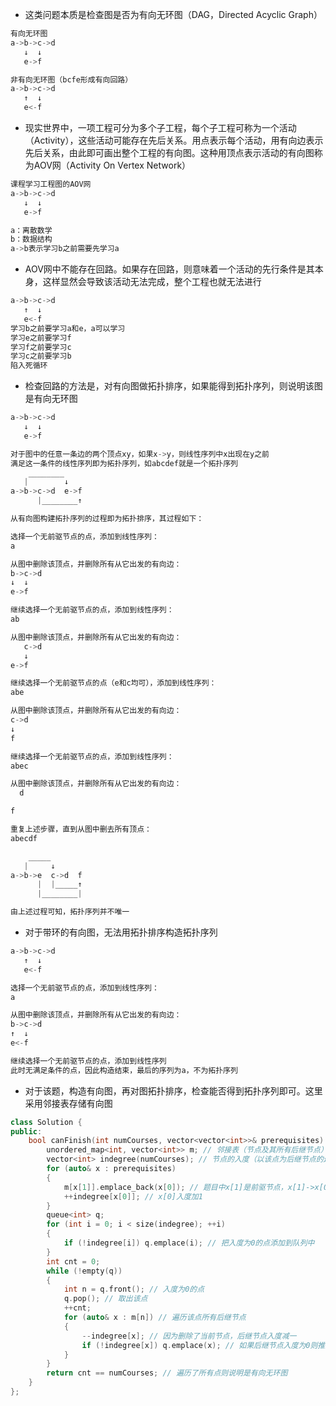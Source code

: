 * 这类问题本质是检查图是否为有向无环图（DAG，Directed Acyclic Graph）

```cpp
有向无环图
a->b->c->d
   ↓  ↓
   e->f

非有向无环图（bcfe形成有向回路）
a->b->c->d
   ↑  ↓
   e<-f
```

* 现实世界中，一项工程可分为多个子工程，每个子工程可称为一个活动（Activity），这些活动可能存在先后关系。用点表示每个活动，用有向边表示先后关系，由此即可画出整个工程的有向图。这种用顶点表示活动的有向图称为AOV网（Activity On Vertex Network）

```cpp
课程学习工程图的AOV网
a->b->c->d
   ↓  ↓
   e->f

a：离散数学
b：数据结构
a->b表示学习b之前需要先学习a
```

* AOV网中不能存在回路。如果存在回路，则意味着一个活动的先行条件是其本身，这样显然会导致该活动无法完成，整个工程也就无法进行

```cpp
a->b->c->d
   ↑  ↓
   e<-f
学习b之前要学习a和e，a可以学习
学习e之前要学习f
学习f之前要学习c
学习c之前要学习b
陷入死循环
```

* 检查回路的方法是，对有向图做拓扑排序，如果能得到拓扑序列，则说明该图是有向无环图

```cpp
a->b->c->d
   ↓  ↓
   e->f

对于图中的任意一条边的两个顶点xy，如果x->y，则线性序列中x出现在y之前
满足这一条件的线性序列即为拓扑序列，如abcdef就是一个拓扑序列
    ________
   |        ↓
a->b->c->d  e->f
      |________↑

从有向图构建拓扑序列的过程即为拓扑排序，其过程如下：

选择一个无前驱节点的点，添加到线性序列：
a

从图中删除该顶点，并删除所有从它出发的有向边：
b->c->d
↓  ↓
e->f

继续选择一个无前驱节点的点，添加到线性序列：
ab

从图中删除该顶点，并删除所有从它出发的有向边：
   c->d
   ↓
e->f

继续选择一个无前驱节点的点（e和c均可），添加到线性序列：
abe

从图中删除该顶点，并删除所有从它出发的有向边：
c->d
↓
f

继续选择一个无前驱节点的点，添加到线性序列：
abec

从图中删除该顶点，并删除所有从它出发的有向边：
  d

f

重复上述步骤，直到从图中删去所有顶点：
abecdf

    _____
   |     ↓
a->b->e  c->d  f
      |  |_____↑
      |________|

由上述过程可知，拓扑序列并不唯一
```

* 对于带环的有向图，无法用拓扑排序构造拓扑序列

```cpp
a->b->c->d
   ↑  ↓
   e<-f

选择一个无前驱节点的点，添加到线性序列：
a

从图中删除该顶点，并删除所有从它出发的有向边：
b->c->d
↑  ↓
e<-f

继续选择一个无前驱节点的点，添加到线性序列
此时无满足条件的点，因此构造结束，最后的序列为a，不为拓扑序列
```

* 对于该题，构造有向图，再对图拓扑排序，检查能否得到拓扑序列即可。这里采用邻接表存储有向图

```cpp
class Solution {
public:
    bool canFinish(int numCourses, vector<vector<int>>& prerequisites) {
        unordered_map<int, vector<int>> m; // 邻接表（节点及其所有后继节点）
        vector<int> indegree(numCourses); // 节点的入度（以该点为后继节点的边数）
        for (auto& x : prerequisites)
        {
            m[x[1]].emplace_back(x[0]); // 题目中x[1]是前驱节点，x[1]->x[0]
            ++indegree[x[0]]; // x[0]入度加1
        }
        queue<int> q;
        for (int i = 0; i < size(indegree); ++i)
        {
            if (!indegree[i]) q.emplace(i); // 把入度为0的点添加到队列中
        }
        int cnt = 0;
        while (!empty(q))
        {
            int n = q.front(); // 入度为0的点
            q.pop(); // 取出该点
            ++cnt;
            for (auto& x : m[n]) // 遍历该点所有后继节点
            {
                --indegree[x]; // 因为删除了当前节点，后继节点入度减一
                if (!indegree[x]) q.emplace(x); // 如果后继节点入度为0则推入队列中
            }
        }
        return cnt == numCourses; // 遍历了所有点则说明是有向无环图
    }
};
```

